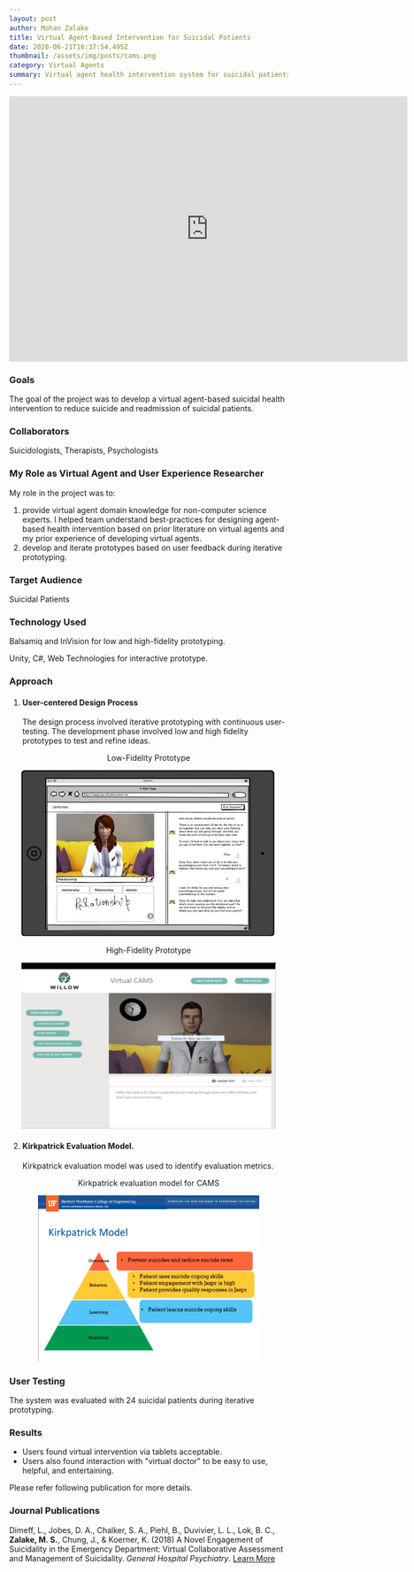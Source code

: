 ```yaml
---
layout: post
author: Mohan Zalake
title: Virtual Agent-Based Intervention for Suicidal Patients
date: 2020-06-21T16:37:54.495Z
thumbnail: /assets/img/posts/cams.png
category: Virtual Agents
summary: Virtual agent health intervention system for suicidal patients
---
```

<iframe style="display: block;margin-left:auto;margin-right:auto;" width="720" height="480" src="https://www.youtube.com/embed/ILgiat55bcI" frameborder="0" allow="accelerometer; autoplay; encrypted-media; gyroscope; picture-in-picture" allowfullscreen></iframe>

### **Goals**

The goal of the project was to develop a virtual agent-based suicidal health intervention to reduce suicide and readmission of suicidal patients.  

### **Collaborators**

Suicidologists, Therapists, Psychologists

### My Role as Virtual Agent and User Experience Researcher

My role in the project was to: 

1. provide virtual agent domain knowledge for non-computer science experts. I helped team understand best-practices for designing agent-based health intervention based on prior literature on virtual agents and my prior experience of developing virtual agents. 
2. develop and iterate prototypes based on user feedback during iterative prototyping. 

### **Target Audience**

Suicidal Patients

### **Technology Used**

Balsamiq and InVision for low and high-fidelity prototyping.

Unity, C#, Web Technologies for interactive prototype.

### **Approach**

1. #### **User-centered Design Process**

   The design process involved iterative prototyping with continuous user-testing. The development phase involved low and high fidelity prototypes to test and refine ideas.

<center>Low-Fidelity Prototype</center>
<p align="center">
  <img width="460" height="300" src="/assets/img/posts/cams-lowfi.png">
</p>

<center>High-Fidelity Prototype</center>
<p align="center">
  <img width="460" height="300" src="/assets/img/posts/cams-highfi.png">
</p>

2. #### **Kirkpatrick Evaluation Model.**

   Kirkpatrick evaluation model was used to identify evaluation metrics.

<center>Kirkpatrick evaluation model for CAMS</center>
<p align="center">
  <img height="300" src="/assets/img/posts/cams-kirk.png">
</p>

### User Testing

The system was evaluated with 24 suicidal patients during iterative prototyping.

### Results

* Users found virtual intervention via tablets acceptable. 
* Users also found interaction with "virtual doctor" to be easy to use, helpful, and entertaining.

Please refer following publication for more details. 

### Journal Publications

Dimeff, L., Jobes, D. A., Chalker, S. A., Piehl, B., Duvivier, L. L., Lok, B. C., **Zalake, M. S.**, Chung, J., & Koerner, K. (2018) A Novel Engagement of Suicidality in the Emergency Department: Virtual Collaborative Assessment and Management of Suicidality. *General Hospital Psychiatry*. [Learn More](https://www.sciencedirect.com/science/article/pii/S0163834318300884)